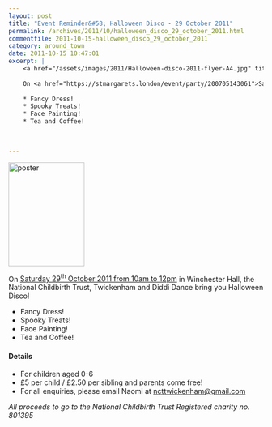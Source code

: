 ```yaml
---
layout: post
title: "Event Reminder&#58; Halloween Disco - 29 October 2011"
permalink: /archives/2011/10/halloween_disco_29_october_2011.html
commentfile: 2011-10-15-halloween_disco_29_october_2011
category: around_town
date: 2011-10-15 10:47:01
excerpt: |
    <a href="/assets/images/2011/Halloween-disco-2011-flyer-A4.jpg" title="See larger version of - poster"><img src="/assets/images/2011/Halloween-disco-2011-flyer-A4_thumb.jpg" width="150" height="205" alt="poster" class="photo right" /></a>
    
    On <a href="https://stmargarets.london/event/party/200705143061">Saturday 29<sup>th</sup> October 2011 from 10am to 12pm</a> in Winchester Hall, the National Childbirth Trust, Twickenham and Diddi Dance bring you Halloween Disco!  
    
    * Fancy Dress!
    * Spooky Treats!
    * Face Painting!
    * Tea and Coffee!
    
    

---
```


<a href="/assets/images/2011/Halloween-disco-2011-flyer-A4.jpg" title="See larger version of - poster"><img src="/assets/images/2011/Halloween-disco-2011-flyer-A4_thumb.jpg" width="150" height="205" alt="poster" class="photo right" /></a>

On [Saturday 29<sup>th</sup> October 2011 from 10am to 12pm](/event/party/200705143061) in Winchester Hall, the National Childbirth Trust, Twickenham and Diddi Dance bring you Halloween Disco!

-   Fancy Dress!
-   Spooky Treats!
-   Face Painting!
-   Tea and Coffee!

#### Details

-   For children aged 0-6
-   £5 per child / £2.50 per sibling and parents come free!
-   For all enquiries, please email Naomi at <ncttwickenham@gmail.com>

*All proceeds to go to the National Childbirth Trust*
*Registered charity no. 801395*
